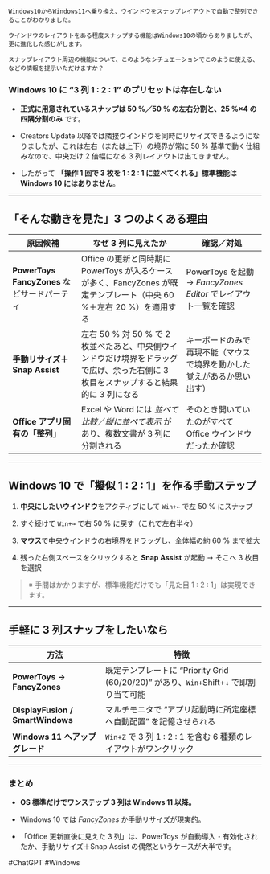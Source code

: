 
```
Windows10からWindows11へ乗り換え、ウインドウをスナップレイアウトで自動で整列できることがわかりました。

ウインドウのレイアウトをある程度スナップする機能はWindows10の頃からありましたが、更に進化した感じがします。

スナップレイアウト周辺の機能について、このようなシチュエーションでこのように使える、などの情報を提示いただけますか？
```


### Windows 10 に “3 列 1 : 2 : 1” のプリセットは存在しない

- **正式に用意されているスナップは 50 %／50 % の左右分割と、25 %×4 の四隅分割のみ** です。
    
- Creators Update 以降では隣接ウインドウを同時にリサイズできるようになりましたが、これは左右（または上下）の境界が常に 50 % 基準で動く仕組みなので、中央だけ 2 倍幅になる 3 列レイアウトは出てきません。
    
- したがって **「操作 1 回で 3 枚を 1 : 2 : 1 に並べてくれる」標準機能は Windows 10 にはありません**。
    

---

## 「そんな動きを見た」3 つのよくある理由

|原因候補|なぜ 3 列に見えたか|確認／対処|
|---|---|---|
|**PowerToys FancyZones** などサードパーティ|Office の更新と同時期に PowerToys が入るケースが多く、FancyZones が既定テンプレート（中央 60 %＋左右 20 %）を適用する|PowerToys を起動 → _FancyZones Editor_ でレイアウト一覧を確認|
|**手動リサイズ＋Snap Assist**|左右 50 % 対 50 % で 2 枚並べたあと、中央側ウインドウだけ境界をドラッグで広げ、余った右側に 3 枚目をスナップすると結果的に 3 列になる|キーボードのみで再現不能（マウスで境界を動かした覚えがあるか思い出す）|
|**Office アプリ固有の「整列」**|Excel や Word には _並べて比較_／_縦に並べて表示_ があり、複数文書が 3 列に分割される|そのとき開いていたのがすべて Office ウインドウだったか確認|

---

## Windows 10 で「擬似 1 : 2 : 1」を作る手動ステップ

1. **中央にしたいウインドウ**をアクティブにして `Win+←` で左 50 % にスナップ
    
2. すぐ続けて `Win+→` で右 50 % に戻す（これで左右半々）
    
3. **マウス**で中央ウインドウの右境界をドラッグし、全体幅の約 60 % まで拡大
    
4. 残った右側スペースをクリックすると **Snap Assist** が起動 → そこへ 3 枚目を選択
    

> ※ 手間はかかりますが、標準機能だけでも「見た目 1 : 2 : 1」は実現できます。

---

## 手軽に 3 列スナップをしたいなら

|方法|特徴|
|---|---|
|**PowerToys → FancyZones**|既定テンプレートに “Priority Grid (60/20/20)” があり、`Win+`Shift+`↓` で即割り当て可能|
|**DisplayFusion / SmartWindows**|マルチモニタで “アプリ起動時に所定座標へ自動配置” を記憶させられる|
|**Windows 11 へアップグレード**|`Win+Z` で 3 列 1 : 2 : 1 を含む 6 種類のレイアウトがワンクリック|

---

### まとめ

- **OS 標準だけでワンステップ 3 列は Windows 11 以降。**
    
- Windows 10 では _FancyZones_ か手動リサイズが現実的。
    
- 「Office 更新直後に見えた 3 列」は、PowerToys が自動導入・有効化されたか、手動リサイズ＋Snap Assist の偶然というケースが大半です。

#ChatGPT #Windows 